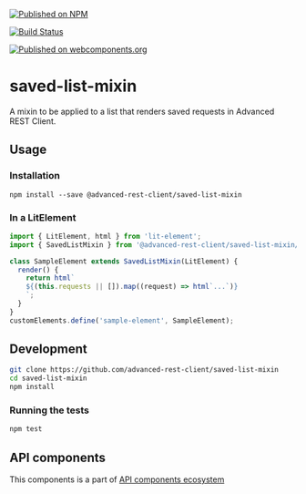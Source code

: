 [![Published on NPM](https://img.shields.io/npm/v/@advanced-rest-client/saved-list-mixin.svg)](https://www.npmjs.com/package/@advanced-rest-client/saved-list-mixin)

[![Build Status](https://travis-ci.org/advanced-rest-client/saved-list-mixin.svg?branch=stage)](https://travis-ci.org/advanced-rest-client/saved-list-mixin)

[![Published on webcomponents.org](https://img.shields.io/badge/webcomponents.org-published-blue.svg)](https://www.webcomponents.org/element/advanced-rest-client/saved-list-mixin)

# saved-list-mixin

A mixin to be applied to a list that renders saved requests in Advanced REST Client.

## Usage

### Installation
```
npm install --save @advanced-rest-client/saved-list-mixin
```

### In a LitElement

```js
import { LitElement, html } from 'lit-element';
import { SavedListMixin } from '@advanced-rest-client/saved-list-mixin/saved-list-mixin.js';

class SampleElement extends SavedListMixin(LitElement) {
  render() {
    return html`
    ${(this.requests || []).map((request) => html`...`)}
    `;
  }
}
customElements.define('sample-element', SampleElement);
```

## Development

```sh
git clone https://github.com/advanced-rest-client/saved-list-mixin
cd saved-list-mixin
npm install
```

### Running the tests

```sh
npm test
```

## API components

This components is a part of [API components ecosystem](https://elements.advancedrestclient.com/)
